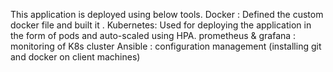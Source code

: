 This application is deployed using below tools.
Docker : Defined the custom docker file and built it .
Kubernetes: Used  for deploying the application in the form of pods and auto-scaled using HPA.
prometheus & grafana : monitoring of K8s cluster 
Ansible : configuration management (installing git and docker on client machines)
